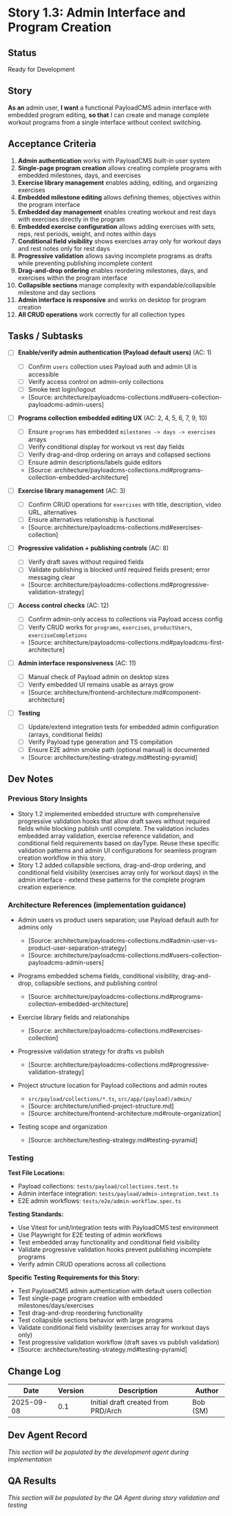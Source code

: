 # Story 1.3: Admin Interface and Program Creation

## Status

Ready for Development

## Story

**As an** admin user,
**I want** a functional PayloadCMS admin interface with embedded program editing,
**so that** I can create and manage complete workout programs from a single interface without context switching.

## Acceptance Criteria

1. **Admin authentication** works with PayloadCMS built-in user system
2. **Single-page program creation** allows creating complete programs with embedded milestones, days, and exercises
3. **Exercise library management** enables adding, editing, and organizing exercises
4. **Embedded milestone editing** allows defining themes, objectives within the program interface
5. **Embedded day management** enables creating workout and rest days with exercises directly in the program
6. **Embedded exercise configuration** allows adding exercises with sets, reps, rest periods, weight, and notes within days
7. **Conditional field visibility** shows exercises array only for workout days and rest notes only for rest days
8. **Progressive validation** allows saving incomplete programs as drafts while preventing publishing incomplete content
9. **Drag-and-drop ordering** enables reordering milestones, days, and exercises within the program interface
10. **Collapsible sections** manage complexity with expandable/collapsible milestone and day sections
11. **Admin interface is responsive** and works on desktop for program creation
12. **All CRUD operations** work correctly for all collection types

## Tasks / Subtasks

- [ ] **Enable/verify admin authentication (Payload default users)** (AC: 1)
  - [ ] Confirm `users` collection uses Payload auth and admin UI is accessible
  - [ ] Verify access control on admin-only collections
  - [ ] Smoke test login/logout
  - [Source: architecture/payloadcms-collections.md#users-collection-payloadcms-admin-users]

- [ ] **Programs collection embedded editing UX** (AC: 2, 4, 5, 6, 7, 9, 10)
  - [ ] Ensure `programs` has embedded `milestones -> days -> exercises` arrays
  - [ ] Verify conditional display for workout vs rest day fields
  - [ ] Verify drag-and-drop ordering on arrays and collapsed sections
  - [ ] Ensure admin descriptions/labels guide editors
  - [Source: architecture/payloadcms-collections.md#programs-collection-embedded-architecture]

- [ ] **Exercise library management** (AC: 3)
  - [ ] Confirm CRUD operations for `exercises` with title, description, video URL, alternatives
  - [ ] Ensure alternatives relationship is functional
  - [Source: architecture/payloadcms-collections.md#exercises-collection]

- [ ] **Progressive validation + publishing controls** (AC: 8)
  - [ ] Verify draft saves without required fields
  - [ ] Validate publishing is blocked until required fields present; error messaging clear
  - [Source: architecture/payloadcms-collections.md#progressive-validation-strategy]

- [ ] **Access control checks** (AC: 12)
  - [ ] Confirm admin-only access to collections via Payload access config
  - [ ] Verify CRUD works for `programs`, `exercises`, `productUsers`, `exerciseCompletions`
  - [Source: architecture/payloadcms-collections.md#payloadcms-first-architecture]

- [ ] **Admin interface responsiveness** (AC: 11)
  - [ ] Manual check of Payload admin on desktop sizes
  - [ ] Verify embedded UI remains usable as arrays grow
  - [Source: architecture/frontend-architecture.md#component-architecture]

- [ ] **Testing**
  - [ ] Update/extend integration tests for embedded admin configuration (arrays, conditional fields)
  - [ ] Verify Payload type generation and TS compilation
  - [ ] Ensure E2E admin smoke path (optional manual) is documented
  - [Source: architecture/testing-strategy.md#testing-pyramid]

## Dev Notes

### Previous Story Insights

- Story 1.2 implemented embedded structure with comprehensive progressive validation hooks that allow draft saves without required fields while blocking publish until complete. The validation includes embedded array validation, exercise reference validation, and conditional field requirements based on dayType. Reuse these specific validation patterns and admin UI configurations for seamless program creation workflow in this story.
- Story 1.2 added collapsible sections, drag-and-drop ordering, and conditional field visibility (exercises array only for workout days) in the admin interface - extend these patterns for the complete program creation experience.

### Architecture References (implementation guidance)

- Admin users vs product users separation; use Payload default auth for admins only
  - [Source: architecture/payloadcms-collections.md#admin-user-vs-product-user-separation-strategy]
  - [Source: architecture/payloadcms-collections.md#users-collection-payloadcms-admin-users]

- Programs embedded schema fields, conditional visibility, drag-and-drop, collapsible sections, and publishing control
  - [Source: architecture/payloadcms-collections.md#programs-collection-embedded-architecture]

- Exercise library fields and relationships
  - [Source: architecture/payloadcms-collections.md#exercises-collection]

- Progressive validation strategy for drafts vs publish
  - [Source: architecture/payloadcms-collections.md#progressive-validation-strategy]

- Project structure location for Payload collections and admin routes
  - `src/payload/collections/*.ts`, `src/app/(payload)/admin/`
  - [Source: architecture/unified-project-structure.md]
  - [Source: architecture/frontend-architecture.md#route-organization]

- Testing scope and organization
  - [Source: architecture/testing-strategy.md#testing-pyramid]

### Testing

**Test File Locations:**

- Payload collections: `tests/payload/collections.test.ts`
- Admin interface integration: `tests/payload/admin-integration.test.ts`
- E2E admin workflows: `tests/e2e/admin-workflow.spec.ts`

**Testing Standards:**

- Use Vitest for unit/integration tests with PayloadCMS test environment
- Use Playwright for E2E testing of admin workflows
- Test embedded array functionality and conditional field visibility
- Validate progressive validation hooks prevent publishing incomplete programs
- Verify admin CRUD operations across all collections

**Specific Testing Requirements for this Story:**

- Test PayloadCMS admin authentication with default users collection
- Test single-page program creation with embedded milestones/days/exercises
- Test drag-and-drop reordering functionality
- Test collapsible sections behavior with large programs
- Validate conditional field visibility (exercises array for workout days only)
- Test progressive validation workflow (draft saves vs publish validation)
- [Source: architecture/testing-strategy.md#testing-pyramid]

## Change Log

| Date       | Version | Description                         | Author   |
| ---------- | ------- | ----------------------------------- | -------- |
| 2025-09-08 | 0.1     | Initial draft created from PRD/Arch | Bob (SM) |

## Dev Agent Record

_This section will be populated by the development agent during implementation_

## QA Results

_This section will be populated by the QA Agent during story validation and testing_
